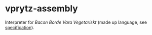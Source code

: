 # vprytz-assembly

Interpreter for _Bacon Borde Vara Vegetariskt_ (made up language, see [specification](specification.md)).
